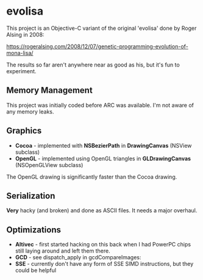 # evolisa

This project is an Objective-C variant of the original 'evolisa' done by
Roger Alsing in 2008:

https://rogeralsing.com/2008/12/07/genetic-programming-evolution-of-mona-lisa/

The results so far aren't anywhere near as good as his, but it's fun to experiment.

Memory Management
-----------------
This project was initially coded before ARC was available. I'm not aware of any memory leaks.

Graphics
--------
*  **Cocoa** - implemented with **NSBezierPath** in **DrawingCanvas** (NSView subclass)
*  **OpenGL** - implemented using OpenGL triangles in **GLDrawingCanvas** (NSOpenGLView subclass)

The OpenGL drawing is significantly faster than the Cocoa drawing.

Serialization
-------------
**Very** hacky (and broken) and done as ASCII files. It needs a major overhaul.

Optimizations
-------------
*  **Altivec** - first started hacking on this back when I had PowerPC chips still
laying around and left them there.
*  **GCD** - see dispatch_apply in gcdCompareImages:
*  **SSE** - currently don't have any form of SSE SIMD instructions, but they could be helpful
